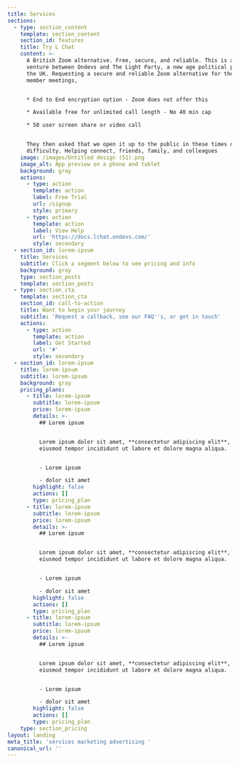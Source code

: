 ```yaml
---
title: Services
sections:
  - type: section_content
    template: section_content
    section_id: features
    title: Try L Chat
    content: >-
      A British Zoom alternative. Free, secure, and reliable. This is a joint
      venture between Ondevs and The Light Party, a new age political party for
      the UK. Requesting a secure and reliable Zoom alternative for their party
      member meetings, 


      * End to End encryption option - Zoom does not offer this

      * Available free for unlimited call length - No 40 min cap

      * 50 user screen share or video call


      They then asked that we open it up to the public in these times of
      difficulty. Helping connect, friends, family, and colleagues
    image: /images/Untitled design (51).png
    image_alt: App preview on a phone and tablet
    background: gray
    actions:
      - type: action
        template: action
        label: Free Trial
        url: /signup
        style: primary
      - type: action
        template: action
        label: View Help
        url: 'https://docs.lchat.ondevs.com/'
        style: secondary
  - section_id: lorem-ipsum
    title: Services
    subtitle: Click a segment below to see pricing and info
    background: gray
    type: section_posts
    template: section_posts
  - type: section_cta
    template: section_cta
    section_id: call-to-action
    title: Want to begin your journey
    subtitle: 'Request a callback, see our FAQ''s, or get in touch'
    actions:
      - type: action
        template: action
        label: Get Started
        url: '#'
        style: secondary
  - section_id: lorem-ipsum
    title: lorem-ipsum
    subtitle: lorem-ipsum
    background: gray
    pricing_plans:
      - title: lorem-ipsum
        subtitle: lorem-ipsum
        price: lorem-ipsum
        details: >-
          ## Lorem ipsum


          Lorem ipsum dolor sit amet, **consectetur adipiscing elit**, sed do
          eiusmod tempor incididunt ut labore et dolore magna aliqua.


          - Lorem ipsum

          - dolor sit amet
        highlight: false
        actions: []
        type: pricing_plan
      - title: lorem-ipsum
        subtitle: lorem-ipsum
        price: lorem-ipsum
        details: >-
          ## Lorem ipsum


          Lorem ipsum dolor sit amet, **consectetur adipiscing elit**, sed do
          eiusmod tempor incididunt ut labore et dolore magna aliqua.


          - Lorem ipsum

          - dolor sit amet
        highlight: false
        actions: []
        type: pricing_plan
      - title: lorem-ipsum
        subtitle: lorem-ipsum
        price: lorem-ipsum
        details: >-
          ## Lorem ipsum


          Lorem ipsum dolor sit amet, **consectetur adipiscing elit**, sed do
          eiusmod tempor incididunt ut labore et dolore magna aliqua.


          - Lorem ipsum

          - dolor sit amet
        highlight: false
        actions: []
        type: pricing_plan
    type: section_pricing
layout: landing
meta_title: 'services marketing advertising '
canonical_url: ''
---
```

